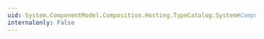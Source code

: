 ```yaml
---
uid: System.ComponentModel.Composition.Hosting.TypeCatalog.System#ComponentModel#Composition#Primitives#ICompositionElement#DisplayName
internalonly: False
---
```

